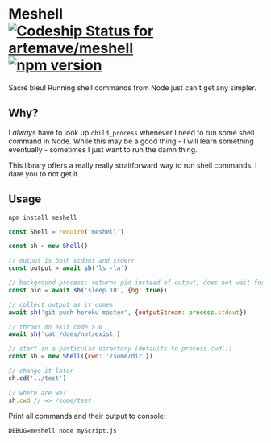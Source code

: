 # Meshell [![Codeship Status for artemave/meshell](https://app.codeship.com/projects/f1418e50-8730-4d39-ab61-ae5244c15eb6/status?branch=master)](https://app.codeship.com/projects/415871) [![npm version](https://badge.fury.io/js/meshell.svg)](https://badge.fury.io/js/meshell)

Sacré bleu! Running shell commands from Node just can't get any simpler.

## Why?

I _always_ have to look up `child_process` whenever I need to run some shell command in Node. While this may be a good thing - I will learn something eventually - sometimes I just want to run the damn thing.

This library offers a really really straitforward way to run shell commands. I dare you to not get it.

## Usage

    npm install meshell


```javascript
const Shell = require('meshell')

const sh = new Shell()

// output is both stdout and stderr
const output = await sh('ls -la')

// background process; returns pid instead of output; does not wait for the process to complete
const pid = await sh('sleep 10', {bg: true})

// collect output as it comes
await sh('git push heroku master', {outputStream: process.stdout})

// throws on exit code > 0
await sh('cat /does/not/exist')

// start in a particular directory (defaults to process.cwd())
const sh = new Shell({cwd: '/some/dir'})

// change it later
sh.cd('../test')

// where are we?
sh.cwd // => /some/test
```

Print all commands and their output to console:

    DEBUG=meshell node myScript.js
